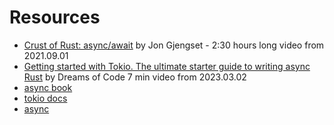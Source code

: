 # Resources

* [Crust of Rust: async/await](https://www.youtube.com/watch?v=ThjvMReOXYM&list=PLqbS7AVVErFiWDOAVrPt7aYmnuuOLYvOa&index=11) by Jon Gjengset - 2:30 hours long video from 2021.09.01
* [Getting started with Tokio. The ultimate starter guide to writing async Rust](https://www.youtube.com/watch?v=dOzrO40jgbU) by Dreams of Code 7 min video from 2023.03.02
* [async book](https://rust-lang.github.io/async-book/)
* [tokio docs](https://docs.rs/tokio/latest/tokio/)
* [async](https://doc.rust-lang.org/std/keyword.async.html)


